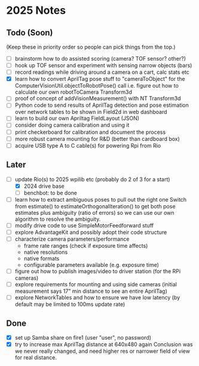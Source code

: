 # 2025 Notes

## Todo (Soon)

(Keep these in priority order so people can pick things from the top.)

- [ ] brainstorm how to do assisted scoring (camera? TOF sensor? other?)
- [ ] hook up TOF sensor and experiment with sensing narrow objects (bars)
- [ ] record readings while driving around a camera on a cart, calc stats etc
- [x] learn how to convert AprilTag pose stuff to "cameraToObject" for
      the ComputerVisionUtil.objectToRobotPose() call
      i.e. figure out how to calculate our own robotToCamera Transform3d
- [ ] proof of concept of addVisionMeasurement() with NT Transform3d
- [ ] Python code to send results of AprilTag detection and pose estimation
      over network tables to be shown in Field2d in web dashboard
- [ ] learn to build our own Apriltag FieldLayout (JSON)
- [ ] consider doing camera calibration and using it
- [ ] print checkerboard for calibration and document the process
- [ ] more robust camera mounting for R&D (better than cardboard box)
- [ ] acquire USB type A to C cable(s) for powering Rpi from Rio

## Later

- [ ] update Rio(s) to 2025 wpilib etc (probably do 2 of 3 for a start)
    - [x] 2024 drive base
    - [ ] benchbot: to be done
- [ ] learn how to extract ambiguous poses to pull out the right one
      Switch from estimate() to estimateOrthogonalIteration()
      to get both pose estimates plus ambiguity (ratio of errors)
      so we can use our own algorithm to resolve the ambiguity.
- [ ] modify drive code to use SimpleMotorFeedforward stuff
- [ ] explore AdvantageKit and possibly adopt their code structure
- [ ] characterize camera parameters/performance
     - frame rate ranges (check if exposure time affects)
     - native resolutions
     - native formats
     - configurable parameters available (e.g. exposure time)
- [ ] figure out how to publish images/video to driver station
      (for the RPi cameras)
- [ ] explore requirements for mounting and using side cameras
      (initial measurement says 17" min distance to see
      an entire AprilTag)
- [ ] explore NetworkTables and how to ensure we have low latency
      (by default may be limited to 100ms update rate)

## Done
- [x] set up Samba share on fire1 (user "user", no password)
- [x] try to increase max AprilTag distance at 640x480 again
      Conclusion was we never really changed, and need higher res
      or narrower field of view for real distance.
